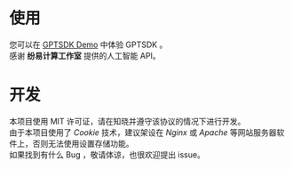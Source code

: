 # 使用

您可以在 [GPTSDK Demo](https://ruizesun.github.io/GPTSDK/gptsdk.html) 中体验 GPTSDK 。  
感谢 **纷易计算工作室** 提供的人工智能 API。

# 开发

本项目使用 MIT 许可证，请在知晓并遵守该协议的情况下进行开发。  
由于本项目使用了 _Cookie_ 技术，建议架设在 _Nginx_ 或 _Apache_ 等网站服务器软件上，否则无法使用设置存储功能。  
如果找到有什么 Bug ，敬请体谅，也很欢迎提出 issue。
